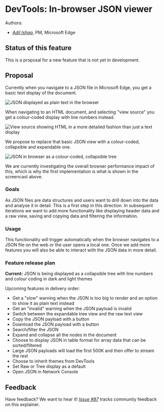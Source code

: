 # DevTools: In-browser JSON viewer

Authors:
 - *[Adil Ishaq](https://twitter.com/codepo8)*, PM, Microsoft Edge

## Status of this feature

This is a proposal for a new feature that is not yet in development.

## Proposal

Currently when you navigate to a JSON file in Microsoft Edge, you get a basic text display of the document.

![JSON displayed as plain text in the browser](current-json-display.png)

When navigating to an HTML document, and selecting "view source" you get a colour-coded display with line numbers instead.

![View source showing HTML in a more detailed fashion than just a text display](view-source.png)

We propose to replace that basic JSON view with a colour-coded, collapsible and expandable one.

![JSON in browser as a colour-coded, collapsible tree](json-viewer.gif)

We are currently investigating the overall browser performance impact of this, which is why the first implementation is what is shown in the screencast above.

### Goals 

As JSON files are data structures and users want to drill down into the data and analyse it in detail. This is a first step in this direction. In subsequent iterations we want to add more functionality like displaying header data and a raw view, saving and copying data and filtering the information.

### Usage 

This functionality will trigger automatically when the browser navigates to a JSON file on the web or the user opens a local one. Once we add more features you will also be able to interact with the JSON data in more detail.

### Feature release plan

**Current:** JSON is being displayed as a collapsible tree with line numbers and colour coding in dark and light themes

Upcoming features in delivery order: 

* Get a "slow" warning when the JSON is too big to render and an option to show it as plain text instead
* Get an "invalid" warning when the JSON payload is invalid
* Switch between the expandable tree view and the raw text view
* Copy the JSON payload with a button
* Download the JSON payload with a button
* Search/filter the JSON
* Expand and collapse all the nodes in the document
* Choose to display JSON in table format for array data that can be sorted/filtered
* Large JSON payloads will load the first 500K and then offer to stream the rest
* Choose to inherit themes from DevTools
* Set Raw or Tree display as a default
*  Open JSON in Network Console

## Feedback

Have feedback? We want to hear it! *[Issue #87](https://github.com/MicrosoftEdge/DevTools/issues/87)* tracks community feedback on this explainer.
